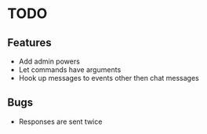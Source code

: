 TODO
====

Features
---

* Add admin powers
* Let commands have arguments
* Hook up messages to events other then chat messages

Bugs
---
* Responses are sent twice
